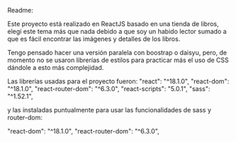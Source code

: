 Readme: 
 
Este proyecto está realizado en ReactJS basado en una tienda de libros, elegí este tema más que nada debido a que soy un habido lector sumado a que es fácil encontrar las imágenes y detalles de los libros. 

Tengo pensado hacer una versión paralela con boostrap o daisyu, pero, de momento no se usaron librerías de estilos para practicar más el uso de CSS dándole a esto más complejidad. 

Las librerías usadas para el proyecto fueron: 
"react": "^18.1.0", 
"react-dom": "^18.1.0", 
"react-router-dom": "^6.3.0", 
"react-scripts": "5.0.1", 
"sass": "^1.52.1", 

y las instaladas puntualmente para usar las funcionalidades de sass y router-dom: 

"react-dom": "^18.1.0", 
"react-router-dom": "^6.3.0", 

